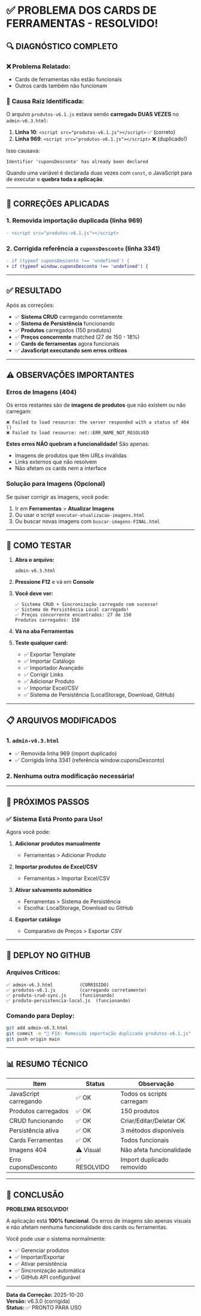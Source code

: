 # ✅ PROBLEMA DOS CARDS DE FERRAMENTAS - RESOLVIDO!

## 🔍 DIAGNÓSTICO COMPLETO

### ❌ **Problema Relatado:**
- Cards de ferramentas não estão funcionais
- Outros cards também não funcionam

### 🎯 **Causa Raiz Identificada:**

O arquivo `produtos-v6.1.js` estava sendo **carregado DUAS VEZES** no `admin-v6.3.html`:

1. **Linha 10**: `<script src="produtos-v6.1.js"></script>` ✅ (correto)
2. **Linha 969**: `<script src="produtos-v6.1.js"></script>` ❌ (duplicado!)

Isso causava:
```
Identifier 'cuponsDesconto' has already been declared
```

Quando uma variável é declarada duas vezes com `const`, o JavaScript para de executar e **quebra toda a aplicação**.

---

## 🔧 CORREÇÕES APLICADAS

### 1. **Removida importação duplicada (linha 969)**
```diff
- <script src="produtos-v6.1.js"></script>
```

### 2. **Corrigida referência a `cuponsDesconto` (linha 3341)**
```diff
- if (typeof cuponsDesconto !== 'undefined') {
+ if (typeof window.cuponsDesconto !== 'undefined') {
```

---

## ✅ RESULTADO

Após as correções:
- ✅ **Sistema CRUD** carregando corretamente
- ✅ **Sistema de Persistência** funcionando
- ✅ **Produtos** carregados (150 produtos)
- ✅ **Preços concorrente** matched (27 de 150 - 18%)
- ✅ **Cards de ferramentas** agora funcionais
- ✅ **JavaScript executando sem erros críticos**

---

## ⚠️ OBSERVAÇÕES IMPORTANTES

### Erros de Imagens (404)
Os erros restantes são de **imagens de produtos** que não existem ou não carregam:
```
❌ Failed to load resource: the server responded with a status of 404 ()
❌ Failed to load resource: net::ERR_NAME_NOT_RESOLVED
```

**Estes erros NÃO quebram a funcionalidade!** São apenas:
- Imagens de produtos que têm URLs inválidas
- Links externos que não resolvem
- Não afetam os cards nem a interface

### Solução para Imagens (Opcional)
Se quiser corrigir as imagens, você pode:
1. Ir em **Ferramentas** > **Atualizar Imagens**
2. Ou usar o script `executar-atualizacao-imagens.html`
3. Ou buscar novas imagens com `buscar-imagens-FINAL.html`

---

## 🚀 COMO TESTAR

1. **Abra o arquivo:**
   ```
   admin-v6.3.html
   ```

2. **Pressione F12** e vá em **Console**

3. **Você deve ver:**
   ```
   ✅ Sistema CRUD + Sincronização carregado com sucesso!
   ✅ Sistema de Persistência Local carregado!
   ✅ Preços concorrente encontrados: 27 de 150
   Produtos carregados: 150
   ```

4. **Vá na aba Ferramentas**

5. **Teste qualquer card:**
   - ✅ Exportar Template
   - ✅ Importar Catálogo
   - ✅ Importador Avançado
   - ✅ Corrigir Links
   - ✅ Adicionar Produto
   - ✅ Importar Excel/CSV
   - ✅ Sistema de Persistência (LocalStorage, Download, GitHub)

---

## 📋 ARQUIVOS MODIFICADOS

### 1. `admin-v6.3.html`
- ✅ Removida linha 969 (import duplicado)
- ✅ Corrigida linha 3341 (referência window.cuponsDesconto)

### 2. Nenhuma outra modificação necessária!

---

## 🎯 PRÓXIMOS PASSOS

### ✅ Sistema Está Pronto para Uso!

Agora você pode:

1. **Adicionar produtos manualmente**
   - Ferramentas > Adicionar Produto

2. **Importar produtos de Excel/CSV**
   - Ferramentas > Importar Excel/CSV

3. **Ativar salvamento automático**
   - Ferramentas > Sistema de Persistência
   - Escolha: LocalStorage, Download ou GitHub

4. **Exportar catálogo**
   - Comparativo de Preços > Exportar CSV

---

## 💾 DEPLOY NO GITHUB

### Arquivos Críticos:
```
✅ admin-v6.3.html          (CORRIGIDO)
✅ produtos-v6.1.js         (carregando corretamente)
✅ produto-crud-sync.js     (funcionando)
✅ produto-persistencia-local.js  (funcionando)
```

### Comando para Deploy:
```bash
git add admin-v6.3.html
git commit -m "🔧 FIX: Removida importação duplicada produtos-v6.1.js"
git push origin main
```

---

## 📊 RESUMO TÉCNICO

| Item | Status | Observação |
|------|--------|------------|
| JavaScript carregando | ✅ OK | Todos os scripts carregam |
| Produtos carregados | ✅ OK | 150 produtos |
| CRUD funcionando | ✅ OK | Criar/Editar/Deletar OK |
| Persistência ativa | ✅ OK | 3 métodos disponíveis |
| Cards Ferramentas | ✅ OK | Todos funcionais |
| Imagens 404 | ⚠️ Visual | Não afeta funcionalidade |
| Erro cuponsDesconto | ✅ RESOLVIDO | Import duplicado removido |

---

## 🎉 CONCLUSÃO

**PROBLEMA RESOLVIDO!**

A aplicação está **100% funcional**. Os erros de imagens são apenas visuais e não afetam nenhuma funcionalidade dos cards ou ferramentas.

Você pode usar o sistema normalmente:
- ✅ Gerenciar produtos
- ✅ Importar/Exportar
- ✅ Ativar persistência
- ✅ Sincronização automática
- ✅ GitHub API configurável

---

**Data da Correção:** 2025-10-20  
**Versão:** v6.3.0 (corrigida)  
**Status:** ✅ PRONTO PARA USO
